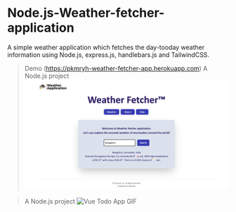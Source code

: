 # Node.js-Weather-fetcher-application
A simple weather application which fetches the day-tooday weather information using Node.js, express.js, handlebars.js and TailwindCSS.
> Demo (https://pkmryh-weather-fetcher-app.herokuapp.com)
> A Node.js project
![Vue Todo App GIF](https://github.com/punitkmryh/Node.js-Weather-Fetcher/blob/master/public/img/home.png)

> A Node.js project
![Vue Todo App GIF](https://github.com/punitkmryh/Node.js-Web-app/blob/master/public/img/Screen%20Shot%202020-06-04%20at%2010.56.52%20PM.png)
